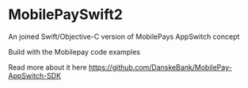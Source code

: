 # MobilePaySwift2

An joined Swift/Objective-C version of MobilePays AppSwitch concept

Build with the Mobilepay code examples


Read more about it here
https://github.com/DanskeBank/MobilePay-AppSwitch-SDK
